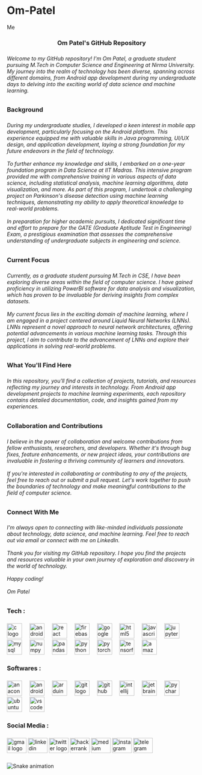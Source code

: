 # Om-Patel
Me
<h3 align="center">Om Patel's GitHub Repository</h3>

###

<h6 align="left">Welcome to my GitHub repository! I'm Om Patel, a graduate student pursuing M.Tech in Computer Science and Engineering at Nirma University. My journey into the realm of technology has been diverse, spanning across different domains, from Android app development during my undergraduate days to delving into the exciting world of data science and machine learning.</h6>

###

<h3 align="left">Background</h3>

###

<h6 align="left">During my undergraduate studies, I developed a keen interest in mobile app development, particularly focusing on the Android platform. This experience equipped me with valuable skills in Java programming, UI/UX design, and application development, laying a strong foundation for my future endeavors in the field of technology.<br><br>To further enhance my knowledge and skills, I embarked on a one-year foundation program in Data Science at IIT Madras. This intensive program provided me with comprehensive training in various aspects of data science, including statistical analysis, machine learning algorithms, data visualization, and more. As part of this program, I undertook a challenging project on Parkinson's disease detection using machine learning techniques, demonstrating my ability to apply theoretical knowledge to real-world problems.<br><br>In preparation for higher academic pursuits, I dedicated significant time and effort to prepare for the GATE (Graduate Aptitude Test in Engineering) Exam, a prestigious examination that assesses the comprehensive understanding of undergraduate subjects in engineering and science.</h6>

###

<h3 align="left">Current Focus</h3>

###

<h6 align="left">Currently, as a graduate student pursuing M.Tech in CSE, I have been exploring diverse areas within the field of computer science. I have gained proficiency in utilizing PowerBI software for data analysis and visualization, which has proven to be invaluable for deriving insights from complex datasets.<br><br>My current focus lies in the exciting domain of machine learning, where I am engaged in a project centered around Liquid Neural Networks (LNNs). LNNs represent a novel approach to neural network architectures, offering potential advancements in various machine learning tasks. Through this project, I aim to contribute to the advancement of LNNs and explore their applications in solving real-world problems.</h6>

###

<h3 align="left">What You'll Find Here</h3>

###

<h6 align="left">In this repository, you'll find a collection of projects, tutorials, and resources reflecting my journey and interests in technology. From Android app development projects to machine learning experiments, each repository contains detailed documentation, code, and insights gained from my experiences.</h6>

###

<h3 align="left">Collaboration and Contributions</h3>

###

<h6 align="left">I believe in the power of collaboration and welcome contributions from fellow enthusiasts, researchers, and developers. Whether it's through bug fixes, feature enhancements, or new project ideas, your contributions are invaluable in fostering a thriving community of learners and innovators.<br><br>If you're interested in collaborating or contributing to any of the projects, feel free to reach out or submit a pull request. Let's work together to push the boundaries of technology and make meaningful contributions to the field of computer science.</h6>

###

<h3 align="left">Connect With Me</h3>

###

<h6 align="left">I'm always open to connecting with like-minded individuals passionate about technology, data science, and machine learning. Feel free to reach out via email or connect with me on LinkedIn.<br><br>Thank you for visiting my GitHub repository. I hope you find the projects and resources valuable in your own journey of exploration and discovery in the world of technology.<br><br>Happy coding!<br><br>Om Patel</h6>

###

<h3 align="left">Tech :</h3>

###

<div align="left">
  <img src="https://cdn.jsdelivr.net/gh/devicons/devicon/icons/c/c-original.svg" height="40" alt="c logo"  />
  <img width="12" />
  <img src="https://cdn.jsdelivr.net/gh/devicons/devicon/icons/android/android-original.svg" height="40" alt="android logo"  />
  <img width="12" />
  <img src="https://cdn.jsdelivr.net/gh/devicons/devicon/icons/react/react-original.svg" height="40" alt="react logo"  />
  <img width="12" />
  <img src="https://cdn.jsdelivr.net/gh/devicons/devicon/icons/firebase/firebase-plain.svg" height="40" alt="firebase logo"  />
  <img width="12" />
  <img src="https://cdn.jsdelivr.net/gh/devicons/devicon/icons/googlecloud/googlecloud-original.svg" height="40" alt="googlecloud logo"  />
  <img width="12" />
  <img src="https://cdn.jsdelivr.net/gh/devicons/devicon/icons/html5/html5-original.svg" height="40" alt="html5 logo"  />
  <img width="12" />
  <img src="https://cdn.jsdelivr.net/gh/devicons/devicon/icons/javascript/javascript-original.svg" height="40" alt="javascript logo"  />
  <img width="12" />
  <img src="https://cdn.jsdelivr.net/gh/devicons/devicon/icons/jupyter/jupyter-original.svg" height="40" alt="jupyter logo"  />
  <img width="12" />
  <img src="https://cdn.jsdelivr.net/gh/devicons/devicon/icons/mysql/mysql-original.svg" height="40" alt="mysql logo"  />
  <img width="12" />
  <img src="https://cdn.jsdelivr.net/gh/devicons/devicon/icons/numpy/numpy-original.svg" height="40" alt="numpy logo"  />
  <img width="12" />
  <img src="https://cdn.jsdelivr.net/gh/devicons/devicon/icons/pandas/pandas-original.svg" height="40" alt="pandas logo"  />
  <img width="12" />
  <img src="https://cdn.jsdelivr.net/gh/devicons/devicon/icons/python/python-original.svg" height="40" alt="python logo"  />
  <img width="12" />
  <img src="https://cdn.jsdelivr.net/gh/devicons/devicon/icons/pytorch/pytorch-original.svg" height="40" alt="pytorch logo"  />
  <img width="12" />
  <img src="https://cdn.jsdelivr.net/gh/devicons/devicon/icons/tensorflow/tensorflow-original.svg" height="40" alt="tensorflow logo"  />
  <img width="12" />
  <img src="https://cdn.jsdelivr.net/gh/devicons/devicon/icons/amazonwebservices/amazonwebservices-original.svg" height="40" alt="amazonwebservices logo"  />
</div>

###

<h3 align="left">Softwares :</h3>

###

<div align="left">
  <img src="https://cdn.jsdelivr.net/gh/devicons/devicon/icons/anaconda/anaconda-original.svg" height="40" alt="anaconda logo"  />
  <img width="12" />
  <img src="https://cdn.jsdelivr.net/gh/devicons/devicon/icons/androidstudio/androidstudio-original.svg" height="40" alt="androidstudio logo"  />
  <img width="12" />
  <img src="https://cdn.jsdelivr.net/gh/devicons/devicon/icons/arduino/arduino-original.svg" height="40" alt="arduino logo"  />
  <img width="12" />
  <img src="https://cdn.jsdelivr.net/gh/devicons/devicon/icons/git/git-original.svg" height="40" alt="git logo"  />
  <img width="12" />
  <img src="https://cdn.jsdelivr.net/gh/devicons/devicon/icons/github/github-original.svg" height="40" alt="github logo"  />
  <img width="12" />
  <img src="https://cdn.jsdelivr.net/gh/devicons/devicon/icons/intellij/intellij-original.svg" height="40" alt="intellij logo"  />
  <img width="12" />
  <img src="https://cdn.jsdelivr.net/gh/devicons/devicon/icons/jetbrains/jetbrains-original.svg" height="40" alt="jetbrains logo"  />
  <img width="12" />
  <img src="https://cdn.jsdelivr.net/gh/devicons/devicon/icons/pycharm/pycharm-original.svg" height="40" alt="pycharm logo"  />
  <img width="12" />
  <img src="https://cdn.jsdelivr.net/gh/devicons/devicon/icons/ubuntu/ubuntu-plain.svg" height="40" alt="ubuntu logo"  />
  <img width="12" />
  <img src="https://cdn.jsdelivr.net/gh/devicons/devicon/icons/vscode/vscode-original.svg" height="40" alt="vscode logo"  />
</div>

###

<h3 align="left">Social Media :</h3>

###

<div align="left">
  <img src="https://raw.githubusercontent.com/maurodesouza/profile-readme-generator/master/src/assets/icons/social/gmail/default.svg" width="52" height="40" alt="gmail logo"  />
  <img src="https://raw.githubusercontent.com/maurodesouza/profile-readme-generator/master/src/assets/icons/social/linkedin/default.svg" width="52" height="40" alt="linkedin logo"  />
  <img src="https://raw.githubusercontent.com/maurodesouza/profile-readme-generator/master/src/assets/icons/social/twitter/default.svg" width="52" height="40" alt="twitter logo"  />
  <img src="https://raw.githubusercontent.com/maurodesouza/profile-readme-generator/master/src/assets/icons/social/hackerrank/default.svg" width="52" height="40" alt="hackerrank logo"  />
  <img src="https://raw.githubusercontent.com/maurodesouza/profile-readme-generator/master/src/assets/icons/social/medium/default.svg" width="52" height="40" alt="medium logo"  />
  <img src="https://raw.githubusercontent.com/maurodesouza/profile-readme-generator/master/src/assets/icons/social/instagram/default.svg" width="52" height="40" alt="instagram logo"  />
  <img src="https://raw.githubusercontent.com/maurodesouza/profile-readme-generator/master/src/assets/icons/social/telegram/default.svg" width="52" height="40" alt="telegram logo"  />
</div>

###

<img src="https://raw.githubusercontent.com/patel-om/patel-om/output/snake.svg" alt="Snake animation" />

###
